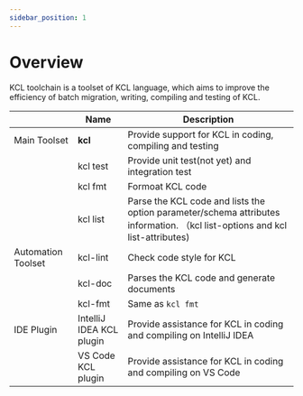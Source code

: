```yaml
---
sidebar_position: 1
---
```


# Overview

KCL toolchain is a toolset of KCL language, which aims to improve the efficiency of batch migration, writing, compiling and testing of KCL.

|                    | Name                     | Description                                                                                                                  |
| ------------------ | ------------------------ | ---------------------------------------------------------------------------------------------------------------------------- |
| Main Toolset       | **kcl**                  | Provide support for KCL in coding, compiling and testing                                                                     |
|                    | kcl test                 | Provide unit test(not yet) and integration test                                                                              |
|                    | kcl fmt                  | Formoat KCL code                                                                                                             |
|                    | kcl list                 | Parse the KCL code and lists the option parameter/schema attributes information. （kcl list-options and kcl list-attributes) |
| Automation Toolset | kcl-lint                 | Check code style for KCL                                                                                                     |
|                    | kcl-doc                  | Parses the KCL code and generate documents                                                                                   |
|                    | kcl-fmt                  | Same as `kcl fmt`                                                                                                            |
| IDE Plugin         | IntelliJ IDEA KCL plugin | Provide assistance for KCL in coding and compiling on IntelliJ IDEA                                                          |
|                    | VS Code KCL plugin       | Provide assistance for KCL in coding and compiling on VS Code                                                                |
